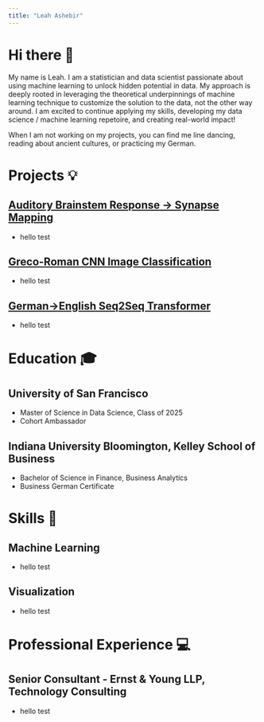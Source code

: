 ```yaml
---
title: "Leah Ashebir"
---
```


<link rel="stylesheet" href="/assets/css/style.css">

# Hi there 👋
My name is Leah. I am a statistician and data scientist passionate about using machine learning to unlock hidden potential in data. My approach is deeply rooted in leveraging the theoretical underpinnings of machine learning technique to customize the solution to the data, not the other way around. I am excited to continue applying my skills, developing my data science / machine learning repetoire, and creating real-world impact!

When I am not working on my projects, you can find me line dancing, reading about ancient cultures, or practicing my German.

# Projects 💡
## [Auditory Brainstem Response → Synapse Mapping](https://github.com/lashebir/synapsemodel)
  - hello test
    
## [Greco-Roman CNN Image Classification](https://github.com/lashebir/grecoroman-imageclassification)
  - hello test
    
## [German→English Seq2Seq Transformer](https://github.com/lashebir/de-en-translator)
  - hello test

# Education 🎓
## University of San Francisco
- Master of Science in Data Science, Class of 2025
- Cohort Ambassador
## Indiana University Bloomington, Kelley School of Business
- Bachelor of Science in Finance, Business Analytics
- Business German Certificate

# Skills 🧠
## Machine Learning
- hello test
  
## Visualization
- hello test

# Professional Experience 💻
## Senior Consultant - Ernst & Young LLP, Technology Consulting
- hello test
